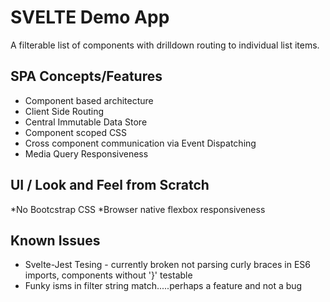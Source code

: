 # SVELTE Demo App
A filterable list of components with drilldown routing to individual list items.

## SPA Concepts/Features
* Component based architecture
* Client Side Routing
* Central Immutable Data Store
* Component scoped CSS
* Cross component communication via Event Dispatching
* Media Query Responsiveness

## UI / Look and Feel from Scratch
*No Bootcstrap CSS
*Browser native flexbox responsiveness

## Known Issues
* Svelte-Jest Tesing - currently broken not parsing curly braces in ES6 imports, components without '}' testable
* Funky isms in filter string match.....perhaps a feature and not a bug


